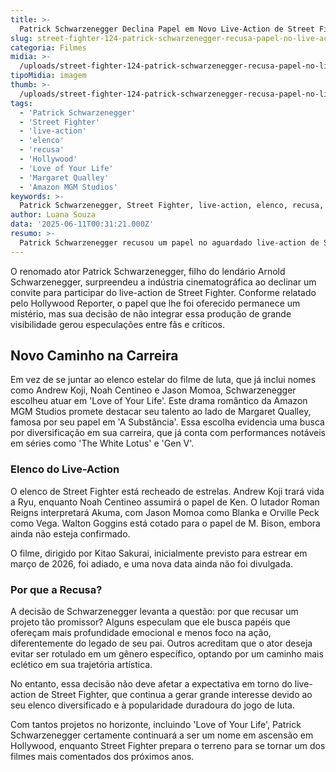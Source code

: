 ```yaml
---
title: >-
  Patrick Schwarzenegger Declina Papel em Novo Live-Action de Street Fighter
slug: street-fighter-124-patrick-schwarzenegger-recusa-papel-no-live-action
categoria: Filmes
midia: >-
  /uploads/street-fighter-124-patrick-schwarzenegger-recusa-papel-no-live-action-thumb.png
tipoMidia: imagem
thumb: >-
  /uploads/street-fighter-124-patrick-schwarzenegger-recusa-papel-no-live-action-thumb.png
tags:
  - 'Patrick Schwarzenegger'
  - 'Street Fighter'
  - 'live-action'
  - 'elenco'
  - 'recusa'
  - 'Hollywood'
  - 'Love of Your Life'
  - 'Margaret Qualley'
  - 'Amazon MGM Studios'
keywords: >-
  Patrick Schwarzenegger, Street Fighter, live-action, elenco, recusa, Hollywood, Love of Your Life, Margaret Qualley, Amazon MGM Studios
author: Luana Souza
data: '2025-06-11T00:31:21.000Z'
resumo: >-
  Patrick Schwarzenegger recusou um papel no aguardado live-action de Street Fighter, optando por embarcar em um projeto romântico ao lado de Margaret Qualley. Detalhes sobre o personagem que ele interpretaria permanecem em sigilo.
---
```


O renomado ator Patrick Schwarzenegger, filho do lendário Arnold Schwarzenegger, surpreendeu a indústria cinematográfica ao declinar um convite para participar do live-action de Street Fighter. Conforme relatado pelo Hollywood Reporter, o papel que lhe foi oferecido permanece um mistério, mas sua decisão de não integrar essa produção de grande visibilidade gerou especulações entre fãs e críticos.

## Novo Caminho na Carreira

Em vez de se juntar ao elenco estelar do filme de luta, que já inclui nomes como Andrew Koji, Noah Centineo e Jason Momoa, Schwarzenegger escolheu atuar em 'Love of Your Life'. Este drama romântico da Amazon MGM Studios promete destacar seu talento ao lado de Margaret Qualley, famosa por seu papel em 'A Substância'. Essa escolha evidencia uma busca por diversificação em sua carreira, que já conta com performances notáveis em séries como 'The White Lotus' e 'Gen V'.

### Elenco do Live-Action

O elenco de Street Fighter está recheado de estrelas. Andrew Koji trará vida a Ryu, enquanto Noah Centineo assumirá o papel de Ken. O lutador Roman Reigns interpretará Akuma, com Jason Momoa como Blanka e Orville Peck como Vega. Walton Goggins está cotado para o papel de M. Bison, embora ainda não esteja confirmado.

O filme, dirigido por Kitao Sakurai, inicialmente previsto para estrear em março de 2026, foi adiado, e uma nova data ainda não foi divulgada.

### Por que a Recusa?

A decisão de Schwarzenegger levanta a questão: por que recusar um projeto tão promissor? Alguns especulam que ele busca papéis que ofereçam mais profundidade emocional e menos foco na ação, diferentemente do legado de seu pai. Outros acreditam que o ator deseja evitar ser rotulado em um gênero específico, optando por um caminho mais eclético em sua trajetória artística.

No entanto, essa decisão não deve afetar a expectativa em torno do live-action de Street Fighter, que continua a gerar grande interesse devido ao seu elenco diversificado e à popularidade duradoura do jogo de luta.

Com tantos projetos no horizonte, incluindo 'Love of Your Life', Patrick Schwarzenegger certamente continuará a ser um nome em ascensão em Hollywood, enquanto Street Fighter prepara o terreno para se tornar um dos filmes mais comentados dos próximos anos.